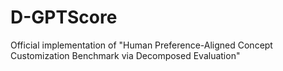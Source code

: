 # D-GPTScore
Official implementation of "Human Preference-Aligned Concept Customization Benchmark via Decomposed Evaluation"
